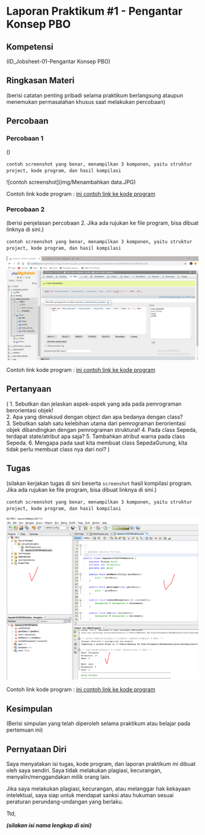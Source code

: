 # Laporan Praktikum #1 - Pengantar Konsep PBO

## Kompetensi

(ID_Jobsheet-01-Pengantar Konsep PBO)

## Ringkasan Materi

(berisi catatan penting pribadi selama praktikum berlangsung ataupun menemukan permasalahan khusus saat melakukan percobaan)

## Percobaan

### Percobaan 1

()

`contoh screenshot yang benar, menampilkan 3 komponen, yaitu struktur project, kode program, dan hasil kompilasi`

![contoh screenshot](img/Menambahkan data.JPG)

Contoh link kode program : [ini contoh link ke kode program](../../src/1_Pengantar_Konsep_PBO/Contoh12345Habibie.java)

### Percobaan 2

(berisi penjelasan percobaan 2. Jika ada rujukan ke file program, bisa dibuat linknya di sini.)

`contoh screenshot yang benar, menampilkan 3 komponen, yaitu struktur project, kode program, dan hasil kompilasi`

![contoh screenshot](img/berhasil_hehe.JPG)

Contoh link kode program : [ini contoh link ke kode program](../../src/1_Pengantar_Konsep_PBO/Sepeda.java)

## Pertanyaan

( 1. Sebutkan dan jelaskan aspek-aspek yang ada pada pemrograman berorientasi objek!<br> 
  2. Apa yang dimaksud dengan object dan apa bedanya dengan class?<br> 
  3. Sebutkan salah satu kelebihan utama dari pemrograman berorientasi objek dibandingkan dengan pemrograman struktural!
  4. Pada class Sepeda, terdapat state/atribut apa saja?
  5. Tambahkan atribut warna pada class Sepeda.
  6. Mengapa pada saat kita membuat class SepedaGunung, kita tidak perlu membuat class nya dari nol? )

## Tugas

(silakan kerjakan tugas di sini beserta `screenshot` hasil kompilasi program. Jika ada rujukan ke file program, bisa dibuat linknya di sini.)

`contoh screenshot yang benar, menampilkan 3 komponen, yaitu struktur project, kode program, dan hasil kompilasi`

![contoh screenshot](img/contoh-schot1.PNG)

Contoh link kode program : [ini contoh link ke kode program](../../src/1_Pengantar_Konsep_PBO/Contoh12345Habibie.java)

## Kesimpulan

(Berisi simpulan yang telah diperoleh selama praktikum atau belajar pada pertemuan ini)

## Pernyataan Diri

Saya menyatakan isi tugas, kode program, dan laporan praktikum ini dibuat oleh saya sendiri. Saya tidak melakukan plagiasi, kecurangan, menyalin/menggandakan milik orang lain.

Jika saya melakukan plagiasi, kecurangan, atau melanggar hak kekayaan intelektual, saya siap untuk mendapat sanksi atau hukuman sesuai peraturan perundang-undangan yang berlaku.

Ttd,

***(silakan isi nama lengkap di sini)***

